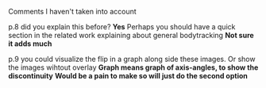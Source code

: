 Comments I haven't taken into account


p.8 
did you explain this before? **Yes**
Perhaps you should have a quick section in the related work explaining about general bodytracking **Not sure it adds much**


p.9
you could visualize the flip in a graph along side these images. Or show the images wihtout overlay
**Graph means graph of axis-angles, to show the discontinuity**
**Would be a pain to make so will just do the second option**





